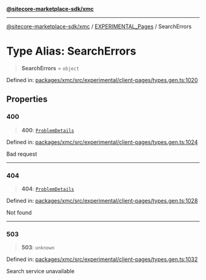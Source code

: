 [**@sitecore-marketplace-sdk/xmc**](../../../../README.md)

***

[@sitecore-marketplace-sdk/xmc](../../../../README.md) / [EXPERIMENTAL\_Pages](../README.md) / SearchErrors

# Type Alias: SearchErrors

> **SearchErrors** = `object`

Defined in: [packages/xmc/src/experimental/client-pages/types.gen.ts:1020](https://github.com/Sitecore/marketplace-sdk/blob/main/packages/xmc/src/experimental/client-pages/types.gen.ts#L1020)

## Properties

### 400

> **400**: [`ProblemDetails`](ProblemDetails.md)

Defined in: [packages/xmc/src/experimental/client-pages/types.gen.ts:1024](https://github.com/Sitecore/marketplace-sdk/blob/main/packages/xmc/src/experimental/client-pages/types.gen.ts#L1024)

Bad request

***

### 404

> **404**: [`ProblemDetails`](ProblemDetails.md)

Defined in: [packages/xmc/src/experimental/client-pages/types.gen.ts:1028](https://github.com/Sitecore/marketplace-sdk/blob/main/packages/xmc/src/experimental/client-pages/types.gen.ts#L1028)

Not found

***

### 503

> **503**: `unknown`

Defined in: [packages/xmc/src/experimental/client-pages/types.gen.ts:1032](https://github.com/Sitecore/marketplace-sdk/blob/main/packages/xmc/src/experimental/client-pages/types.gen.ts#L1032)

Search service unavailable
